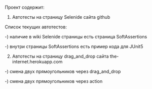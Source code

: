 Проект содержит:

1. Автотесты на страницу Selenide сайта github

Список текущих автотестов:

-) наличие в wiki Selenide страницы есть страница SoftAssertions

-) внутри страницы SoftAssertions есть пример кода для JUnit5

2.  Автотесты на страницу drag_and_drop сайта the-internet.herokuapp.com

-) смена двух прямоугольников через drag_and_drop

-) смена двух прямоугольников через action